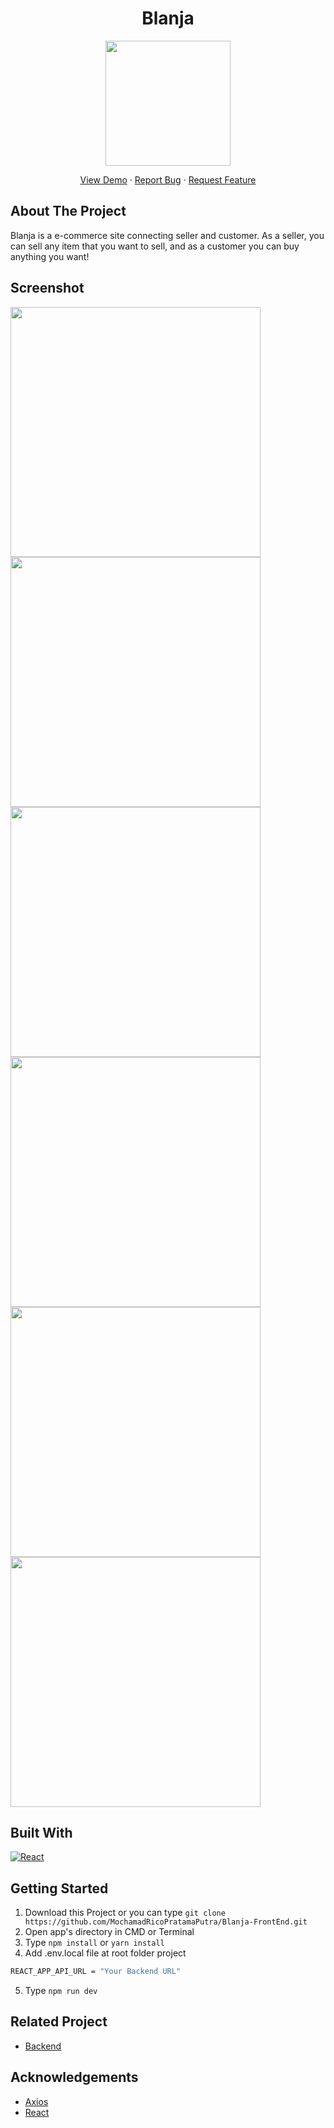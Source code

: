 <h1 align='center'>Blanja</h1>
<p align="center">
  <image align="center" width="200" src='./src/assets/Group 1158.svg' />
  </p>
  <p align="center">
    <a href="https://blanja-rico.herokuapp.com/">View Demo</a>
    ·
    <a href="https://github.com/19damah23/coffee-shop/issues">Report Bug</a>
    ·
    <a href="https://github.com/19damah23/coffee-shop/pulls">Request Feature</a>
  </p>

## About The Project

Blanja is a e-commerce site connecting seller and customer.
As a seller, you can sell any item that you want to sell, and as a customer you can buy anything you want!

## Screenshot
<div>
  <image src='https://i.imgur.com/tKdWNx1.png' width=400px/>
  <image src='https://i.imgur.com/YBamUvF.png' width=400px/>
  <image src='https://i.imgur.com/AXv2Oyh.png' width=400px/>
  <image src='https://i.imgur.com/WZKni8k.png' width=400px/>
  <image src='https://i.imgur.com/2uyeed4.png' width=400px/>
  <image src='hhttps://i.imgur.com/eol7Wzu.png' width=400px/>
</div>

## Built With

[![React](https://img.shields.io/badge/React-11.1.2-blue)](https://reactjs.org/)


## Getting Started

1. Download this Project or you can type `git clone https://github.com/MochamadRicoPratamaPutra/Blanja-FrontEnd.git`
2. Open app's directory in CMD or Terminal
3. Type `npm install` or `yarn install`
4. Add .env.local file at root folder project

```sh
REACT_APP_API_URL = "Your Backend URL"
```

5. Type `npm run dev`

## Related Project

- [Backend](https://github.com/MochamadRicoPratamaPutra/Backend-Blanja)

## Acknowledgements

- [Axios](https://www.npmjs.com/package/axios)
- [React](https://reactjs.org/)
